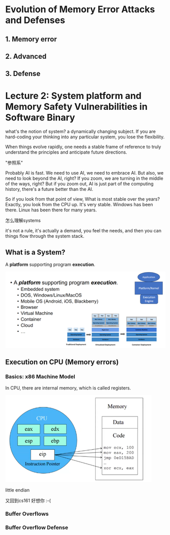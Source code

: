 # Evolution of Memory Error Attacks and Defenses

## 1. Memory error 

## 2. Advanced 

## 3. Defense



# Lecture 2: System platform and Memory Safety Vulnerabilities in Software Binary

what's the notion of system? a dynamically changing subject. If you are hard-coding your thinking into any particular system, you lose the flexibility.

When things evolve rapidly, one needs a stable frame of reference to truly understand the principles and anticipate future directions.



"参照系"

Probably AI is fast. We need to use AI, we need to embrace AI. But also, we need to look beyond the AI, right? If you zoom, we are turning in the middle of the ways, right? But if you zoom out, AI is just part of the computing history, there's a future better than the AI.

So if you look from that point of view, What is most stable over the years? Exactly, you look from the CPU up. It's very stable. Windows has been there. Linux has been there for many years.

怎么理解systems

it's not a rule, it's actually a demand, you feel the needs, and then you can things flow through the system stack.

## What is a System?

A **platform** supporting program **execution**.

![image-20250904164405019](assets/image-20250904164405019.png)

## Execution on CPU (Memory errors)

### Basics:  x86 Machine Model 

In CPU, there are internal memory, which is called registers.

<img src="assets/image-20250904165716117.png" alt="image-20250904165716117" style="zoom:67%;" />

little endian

又回到cs161 好想你 :-(

### Buffer Overflows 

### Buffer Overflow Defense